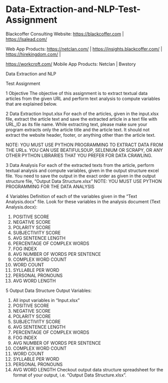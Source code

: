 # Data-Extraction-and-NLP-Test-Assignment
Blackcoffer
Consulting Website: https://blackcoffer.com | https://lsalead.com/

Web App Products: https://netclan.com/ | https://insights.blackcoffer.com/ | https://hirekingdom.com/ |

https://workcroft.com/
Mobile App Products: Netclan | Bwstory

Data Extraction and NLP

Test Assignment

1 Objective
The objective of this assignment is to extract textual data articles from the given URL and
perform text analysis to compute variables that are explained below.

2 Data Extraction
Input.xlsx
For each of the articles, given in the input.xlsx file, extract the article text and save the extracted
article in a text file with URL_ID as its file name.
While extracting text, please make sure your program extracts only the article title and the article
text. It should not extract the website header, footer, or anything other than the article text.

NOTE: YOU MUST USE PYTHON PROGRAMMING TO EXTRACT DATA FROM
THE URLs. YOU CAN USE BEATIFULSOUP, SELENIUM OR SCRAPY, OR ANY
OTHER PYTHON LIBRARIES THAT YOU PREFER FOR DATA CRAWLING.

3 Data Analysis
For each of the extracted texts from the article, perform textual analysis and compute variables,
given in the output structure excel file. You need to save the output in the exact order as given in
the output structure file, “Output Data Structure.xlsx”
NOTE: YOU MUST USE PYTHON PROGRAMMING FOR THE DATA ANALYSIS

4 Variables
Definition of each of the variables given in the “Text Analysis.docx” file.
Look for these variables in the analysis document (Text Analysis.docx):
1. POSITIVE SCORE
2. NEGATIVE SCORE
3. POLARITY SCORE
4. SUBJECTIVITY SCORE
5. AVG SENTENCE LENGTH
6. PERCENTAGE OF COMPLEX WORDS
7. FOG INDEX
8. AVG NUMBER OF WORDS PER SENTENCE
9. COMPLEX WORD COUNT
10. WORD COUNT
11. SYLLABLE PER WORD
12. PERSONAL PRONOUNS
13. AVG WORD LENGTH

5 Output Data Structure
Output Variables:

1. All input variables in “Input.xlsx”
2. POSITIVE SCORE
3. NEGATIVE SCORE
4. POLARITY SCORE
5. SUBJECTIVITY SCORE
6. AVG SENTENCE LENGTH
7. PERCENTAGE OF COMPLEX WORDS
8. FOG INDEX
9. AVG NUMBER OF WORDS PER SENTENCE
10. COMPLEX WORD COUNT
11. WORD COUNT
12. SYLLABLE PER WORD
13. PERSONAL PRONOUNS
14. AVG WORD LENGTH
Checkout output data structure spreadsheet for the format of your output, i.e. “Output Data
Structure.xlsx”.
